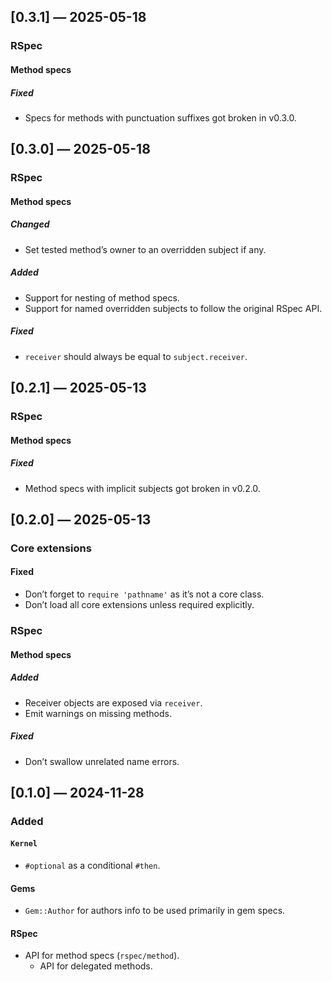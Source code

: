 ## [0.3.1] — 2025-05-18

### RSpec

#### Method specs

##### Fixed

- Specs for methods with punctuation suffixes got broken in v0.3.0.


## [0.3.0] — 2025-05-18

### RSpec

#### Method specs

##### Changed

- Set tested method’s owner to an overridden subject if any.

##### Added

- Support for nesting of method specs.
- Support for named overridden subjects to follow the original RSpec API.

##### Fixed

- `receiver` should always be equal to `subject.receiver`.


## [0.2.1] — 2025-05-13

### RSpec

#### Method specs

##### Fixed

- Method specs with implicit subjects got broken in v0.2.0.


## [0.2.0] — 2025-05-13

### Core extensions

#### Fixed

- Don’t forget to `require 'pathname'` as it’s not a core class.
- Don’t load all core extensions unless required explicitly.

### RSpec

#### Method specs

##### Added

- Receiver objects are exposed via `receiver`.
- Emit warnings on missing methods.

##### Fixed

- Don’t swallow unrelated name errors.


## [0.1.0] — 2024-11-28

### Added

#### `Kernel`

- `#optional` as a conditional `#then`.

#### Gems

- `Gem::Author` for authors info to be used primarily in gem specs.

#### RSpec

- API for method specs (`rspec/method`).
	- API for delegated methods. 
